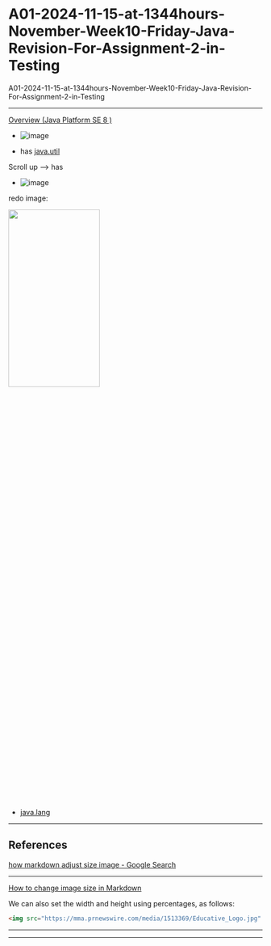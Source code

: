 # A01-2024-11-15-at-1344hours-November-Week10-Friday-Java-Revision-For-Assignment-2-in-Testing
A01-2024-11-15-at-1344hours-November-Week10-Friday-Java-Revision-For-Assignment-2-in-Testing

____

[Overview (Java Platform SE 8 )](https://docs.oracle.com/javase/8/docs/api/)

- ![image](https://github.com/user-attachments/assets/715cc905-3335-4218-bcc8-c8aabdb37a1d)

- has [java.util](https://docs.oracle.com/javase/8/docs/api/java/util/package-summary.html)

Scroll up --> has

- ![image](https://github.com/user-attachments/assets/1438dedb-6fee-43d5-b80d-c277a6bc4f33)

redo image:

<img src="https://github.com/user-attachments/assets/1438dedb-6fee-43d5-b80d-c277a6bc4f33"  width="60%" height="30%">

- [java.lang](https://docs.oracle.com/javase/8/docs/api/java/lang/package-summary.html)

____

## References

[how markdown adjust size image - Google Search](https://www.google.com/search?q=how+markdown+adjust+size+image&oq=how+markdown+adjust+size+image&gs_lcrp=EgZjaHJvbWUyBggAEEUYOTIICAEQABgWGB4yDQgCEAAYhgMYgAQYigUyDQgDEAAYhgMYgAQYigUyDQgEEAAYhgMYgAQYigUyCggFEAAYgAQYogTSAQg2ODc5ajBqN6gCALACAA&sourceid=chrome&ie=UTF-8)

____

[How to change image size in Markdown](https://www.educative.io/answers/how-to-change-image-size-in-markdown)

We can also set the width and height using percentages, as follows:

```html
<img src="https://mma.prnewswire.com/media/1513369/Educative_Logo.jpg"  width="60%" height="30%">
```

____


____
